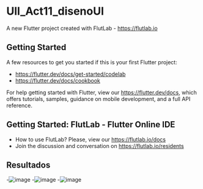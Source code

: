 # Ull_Act11_disenoUI

A new Flutter project created with FlutLab - https://flutlab.io

## Getting Started

A few resources to get you started if this is your first Flutter project:

- https://flutter.dev/docs/get-started/codelab
- https://flutter.dev/docs/cookbook

For help getting started with Flutter, view our
https://flutter.dev/docs, which offers tutorials,
samples, guidance on mobile development, and a full API reference.

## Getting Started: FlutLab - Flutter Online IDE

- How to use FlutLab? Please, view our https://flutlab.io/docs
- Join the discussion and conversation on https://flutlab.io/residents
## Resultados
-![image](https://github.com/Aric-Mirray-Capistran-Tenorio/Ull_Act11_disenoUI/assets/143548368/7bfa2a66-dfdd-4fb1-b4f7-030b04a1f28e)
-![image](https://github.com/Aric-Mirray-Capistran-Tenorio/Ull_Act11_disenoUI/assets/143548368/b7e32857-8e4f-493f-823d-95c7a24a706d)
-![image](https://github.com/Aric-Mirray-Capistran-Tenorio/Ull_Act11_disenoUI/assets/143548368/0a0dee3a-f80b-47be-abc3-44894a6f0085)


